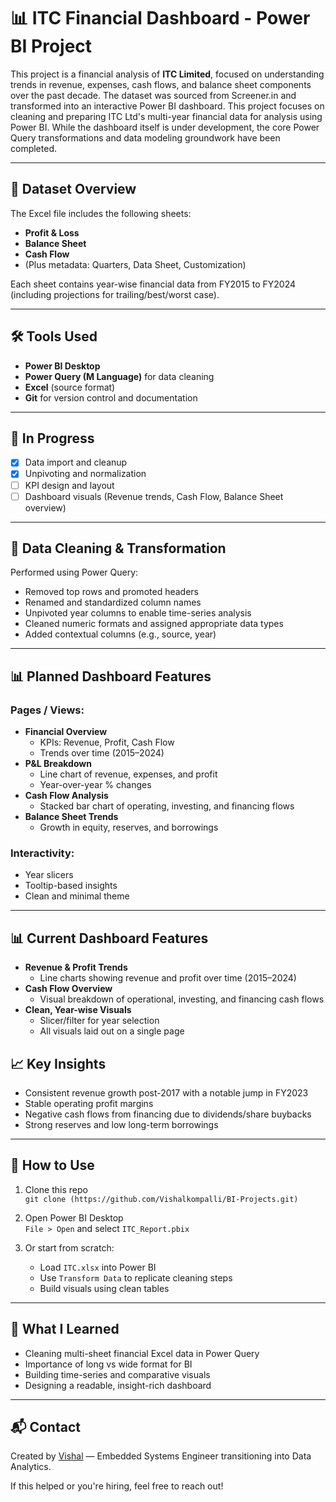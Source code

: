 # 📊 ITC Financial Dashboard - Power BI Project

This project is a financial analysis of **ITC Limited**, focused on understanding trends in revenue, expenses, cash flows, and balance sheet components over the past decade. The dataset was sourced from Screener.in and transformed into an interactive Power BI dashboard.
This project focuses on cleaning and preparing ITC Ltd's multi-year financial data for analysis using Power BI. While the dashboard itself is under development, the core Power Query transformations and data modeling groundwork have been completed.

---

## 📁 Dataset Overview

The Excel file includes the following sheets:
- **Profit & Loss**
- **Balance Sheet**
- **Cash Flow**
- (Plus metadata: Quarters, Data Sheet, Customization)

Each sheet contains year-wise financial data from FY2015 to FY2024 (including projections for trailing/best/worst case).

---

## 🛠️ Tools Used

- **Power BI Desktop**
- **Power Query (M Language)** for data cleaning
- **Excel** (source format)
- **Git** for version control and documentation

---

## 🚧 In Progress

- [x] Data import and cleanup
- [x] Unpivoting and normalization
- [ ] KPI design and layout
- [ ] Dashboard visuals (Revenue trends, Cash Flow, Balance Sheet overview)

---

## 🧹 Data Cleaning & Transformation

Performed using Power Query:

- Removed top rows and promoted headers
- Renamed and standardized column names
- Unpivoted year columns to enable time-series analysis
- Cleaned numeric formats and assigned appropriate data types
- Added contextual columns (e.g., source, year)

---

## 📊 Planned Dashboard Features

### Pages / Views:
- **Financial Overview**
  - KPIs: Revenue, Profit, Cash Flow
  - Trends over time (2015–2024)
- **P&L Breakdown**
  - Line chart of revenue, expenses, and profit
  - Year-over-year % changes
- **Cash Flow Analysis**
  - Stacked bar chart of operating, investing, and financing flows
- **Balance Sheet Trends**
  - Growth in equity, reserves, and borrowings

### Interactivity:
- Year slicers
- Tooltip-based insights
- Clean and minimal theme

---

## 📊 Current Dashboard Features

- **Revenue & Profit Trends**
  - Line charts showing revenue and profit over time (2015–2024)
- **Cash Flow Overview**
  - Visual breakdown of operational, investing, and financing cash flows
- **Clean, Year-wise Visuals**
  - Slicer/filter for year selection
  - All visuals laid out on a single page


## 📈 Key Insights

- Consistent revenue growth post-2017 with a notable jump in FY2023
- Stable operating profit margins
- Negative cash flows from financing due to dividends/share buybacks
- Strong reserves and low long-term borrowings

---

## 🚀 How to Use

1. Clone this repo  
   `git clone (https://github.com/Vishalkompalli/BI-Projects.git)`

2. Open Power BI Desktop  
   `File > Open` and select `ITC_Report.pbix`

3. Or start from scratch:
   - Load `ITC.xlsx` into Power BI
   - Use `Transform Data` to replicate cleaning steps
   - Build visuals using clean tables

---

## 🧠 What I Learned

- Cleaning multi-sheet financial Excel data in Power Query
- Importance of long vs wide format for BI
- Building time-series and comparative visuals
- Designing a readable, insight-rich dashboard

---

## 📬 Contact

Created by [Vishal](mailto:vishal.kompalli@gmail.com) — Embedded Systems Engineer transitioning into Data Analytics.

If this helped or you're hiring, feel free to reach out!

